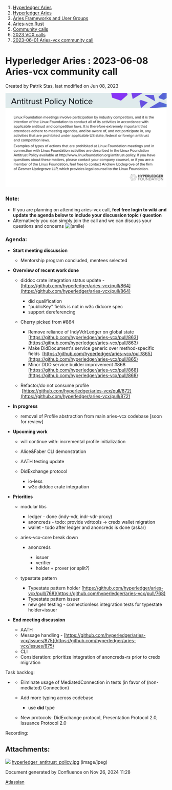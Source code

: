 1. [Hyperledger Aries](index.html)
2. [Hyperledger Aries](Hyperledger-Aries_18481154.html)
3. [Aries Frameworks and User Groups](Aries-Frameworks-and-User-Groups_18481290.html)
4. [Aries-vcx Rust](Aries-vcx-Rust_18499431.html)
5. [Community calls](Community-calls_18499459.html)
6. [2023 VCX calls](2023-VCX-calls_18517247.html)
7. [2023-06-01 Aries-vcx community call](2023-06-01-Aries-vcx-community-call_18505448.html)

# Hyperledger Aries : 2023-06-08 Aries-vcx community call

Created by Patrik Stas, last modified on Jun 08, 2023

![](attachments/18505566/18518226.jpg?height=250)

### **Note:**

- If you are planning on attending aries-vcx call, **feel free login to wiki and update the agenda below to include your discussion topic / question**
- Alternatively you can simply join the call and we can discuss your questions and concerns ![(smile)](images/icons/emoticons/smile.png)

### **Agenda:**

- **Start meeting discussion** 
  
  - Mentorship program concluded, mentees selected

<!--THE END-->

- **Overview of recent work done**
  
  - diddoc crate integration status update - [https://github.com/hyperledger/aries-vcx/pull/864](https://github.com/hyperledger/aries-vcx/pull/864)
    
    - did qualification
    - "publicKey" fields is not in w3c didcore spec
    - support dereferencing
  - Cherry picked from #864
    
    - Remove reliance of IndyVdrLedger on global state [https://github.com/hyperledger/aries-vcx/pull/863](https://github.com/hyperledger/aries-vcx/pull/863)
    - Make DidDocument's service generic over method-specific fields  [https://github.com/hyperledger/aries-vcx/pull/865](https://github.com/hyperledger/aries-vcx/pull/865)
    - Minor DDO service builder improvement #868 [https://github.com/hyperledger/aries-vcx/pull/868](https://github.com/hyperledger/aries-vcx/pull/868)
  - Refactor/do not consume profile  [https://github.com/hyperledger/aries-vcx/pull/872](https://github.com/hyperledger/aries-vcx/pull/872)

<!--THE END-->

- **In progress**
  
  - removal of Profile abstraction from main aries-vcx codebase \[soon for review]
- **Upcoming work**
  
  - will continue with: incremental profile initialization
  - Alice&amp;Faber CLI demonstration
  - AATH testing update
  - DidExchange protocol 
    
    - io-less
    - w3c diddoc crate integration
- **Priorities**
  
  - modular libs
    
    - ledger - done (indy-vdr, indr-vdr-proxy)
    - anoncreds - todo: provide vdrtools → credx wallet migration
    - wallet - todo after ledger and anoncreds is done (askar)
  - aries-vcx-core break down
    
    - anoncreds
      
      - issuer
      - verifier
      - holder + prover (or split?)
  - typestate pattern
    
    - Typestate pattern holder [https://github.com/hyperledger/aries-vcx/pull/768](https://github.com/hyperledger/aries-vcx/pull/768)
    - Typestate pattern issuer
    - new gen testing - connectionless integration tests for typestate holder+issuer

<!--THE END-->

- **End meeting discussion** 
  
  - AATH
  - Message handling - [https://github.com/hyperledger/aries-vcx/issues/875](https://github.com/hyperledger/aries-vcx/issues/875)
  - CLI
  - Consideration: prioritize integration of anoncreds-rs prior to credx migration

Task backlog: 

- - Eliminate usage of MediatedConnection in tests (in favor of (non-mediated) Connection)
  - Add more typing across codebase
    
    - use **did** type
  - New protocols: DidExchange protocol, Presentation Protocol 2.0, Issuance Protocol 2.0

Recording:

## Attachments:

![](images/icons/bullet_blue.gif) [hyperledger\_antitrust\_policy.jpg](attachments/18505566/18518226.jpg) (image/jpeg)

Document generated by Confluence on Nov 26, 2024 11:28

[Atlassian](http://www.atlassian.com/)

